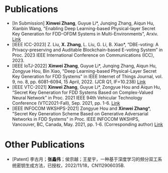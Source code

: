 
# Publications
- [In Submission] **Xinwei Zhang**, Guyue Li*, Junqing Zhang, Aiqun Hu, Xianbin Wang, "Enabling Deep Learning-based Physical-layer Secret Key Generation for FDD-OFDM Systems in Multi-Environments", Arxiv. [Link](https://www.researchgate.net/publication/365189930_Enabling_Deep_Learning-based_Physical-layer_Secret_Key_Generation_for_FDD-OFDM_Systems_in_Multi-Environments)
- [IEEE ICC-2023] Z. Liu, **X. Zhang**, L. Liu, G. Li, B. Xiao*, “DBE-voting: A Privacy-preserving and Auditable Blockchain-based E-voting System” in Proc. 2023 IEEE International Conference on Communications (ICC), 2023.
- [IEEE IoTJ-2022] **Xinwei Zhang**, Guyue Li*, Junqing Zhang, Aiqun Hu, Zongyue Hou, Bin Xiao, "Deep Learning-based Physical-Layer Secret Key Generation for FDD Systems" in IEEE Internet of Things Journal, vol. 9, no. 8, pp. 6081-6094, 15 April, 2022. (JCR Q1, IF=10.238) [Link](https://ieeexplore.ieee.org/document/9526766)
- [IEEE VTC-2021] **Xinwei Zhang**, Guyue Li*, Zongyue Hou and Aiqun Hu, “Secret Key Generation for FDD Systems Based on Complex-Valued Neural Network” in Proc. 2021 IEEE 94th Vehicular Technology Conference (VTC2021-Fall), Sep. 2021, pp. 1-6. [Link](https://ieeexplore.ieee.org/document/9625252)
- [IEEE INFOCOM WKSHPS-2021] Zongyue Hou and **Xinwei Zhang***, "Secret Key Generation Scheme Based on Generative Adversarial Networks in FDD Systems" in Proc. IEEE INFOCOM WKSHPS, Vancouver, BC, Canada, May. 2021, pp. 1-6. (Corresponding author) [Link](https://ieeexplore.ieee.org/document/9484457)

# Other Publications
- [Patent] 李古月；**张鑫伟**；侯宗越；王星宇，一种基于深度学习的频分双工系统密钥生成方法，已授权，2022/11/18，CN112906035B.
